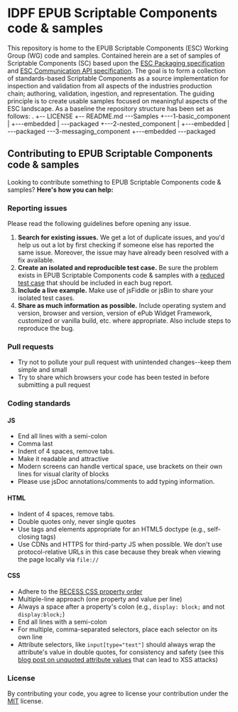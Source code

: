 # IDPF EPUB Scriptable Components code &amp; samples

This repository is home to the EPUB Scriptable Components (ESC) Working Group (WG) code and samples. 
Contained herein are a set of samples of Scriptable Components (SC) based upon the [ESC Packaging specification](http://www.idpf.org/epub/sc/pkg/) and [ESC Communication API specification](http://www.idpf.org/epub/sc/api/).
The goal is to form a collection of standards-based Scriptable Components as a source implementation for inspection and validation from all aspects of the industries production chain; authoring, validation, ingestion, and representation. 
The guiding principle is to create usable samples focused on meaningful aspects of the ESC landscape. As a baseline the repository structure has been set as follows:
.
+-- LICENSE
+-- README.md
\---Samples
    +---1-basic_component
    |   +---embedded
    |   \---packaged
    +---2-nested_component
    |   +---embedded
    |   \---packaged
    \---3-messaging_component
        +---embedded
        \---packaged		

		

		
## Contributing to EPUB Scriptable Components code &amp; samples

Looking to contribute something to EPUB Scriptable Components code &amp; samples? **Here's how you can help:**




### Reporting issues

Please read the following guidelines before opening any issue.

1. **Search for existing issues.** We get a lot of duplicate issues, and you'd help us out a lot by first checking if someone else has reported the same issue. Moreover, the issue may have already been resolved with a fix available.
2. **Create an isolated and reproducible test case.** Be sure the problem exists in EPUB Scriptable Components code &amp; samples with a [reduced test case](http://css-tricks.com/reduced-test-cases/) that should be included in each bug report.
3. **Include a live example.** Make use of jsFiddle or jsBin to share your isolated test cases.
4. **Share as much information as possible.** Include operating system and version, browser and version, version of ePub Widget Framework, customized or vanilla build, etc. where appropriate. Also include steps to reproduce the bug.




### Pull requests

- Try not to pollute your pull request with unintended changes--keep them simple and small
- Try to share which browsers your code has been tested in before submitting a pull request




### Coding standards

#### JS

- End all lines with a semi-colon
- Comma last
- Indent of 4 spaces, remove tabs.
- Make it readable and attractive
- Modern screens can handle vertical space, use brackets on their own lines for visual clarity of blocks
- Please use jsDoc annotations/comments to add typing information.

#### HTML

- Indent of 4 spaces, remove tabs.
- Double quotes only, never single quotes
- Use tags and elements appropriate for an HTML5 doctype (e.g., self-closing tags)
- Use CDNs and HTTPS for third-party JS when possible. We don't use protocol-relative URLs in this case because they break when viewing the page locally via `file://`

#### CSS

- Adhere to the [RECESS CSS property order](http://markdotto.com/2011/11/29/css-property-order/)
- Multiple-line approach (one property and value per line)
- Always a space after a property's colon (e.g., `display: block;` and not `display:block;`)
- End all lines with a semi-colon
- For multiple, comma-separated selectors, place each selector on its own line
- Attribute selectors, like `input[type="text"]` should always wrap the attribute's value in double quotes, for consistency and safety (see this [blog post on unquoted attribute values](http://mathiasbynens.be/notes/unquoted-attribute-values) that can lead to XSS attacks)




### License

By contributing your code, you agree to license your contribution under the [MIT](http://opensource.org/licenses/MIT) license.
